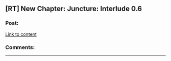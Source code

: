 ## [RT] New Chapter: Juncture: Interlude 0.6

### Post:

[Link to content](http://junctureserial.blogspot.co.il/2016/01/interlude-061.html)

### Comments:

---

